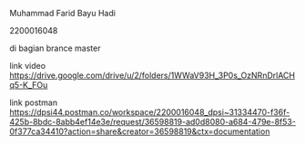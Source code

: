 Muhammad Farid Bayu Hadi

2200016048

di bagian brance master 

link video 
https://drive.google.com/drive/u/2/folders/1WWaV93H_3P0s_OzNRnDrlACHq5-K_FOu

link postman
https://dpsi44.postman.co/workspace/2200016048_dpsi~31334470-f36f-425b-8bdc-8abb4ef14e3e/request/36598819-ad0d8080-a684-479e-8f53-0f377ca34410?action=share&creator=36598819&ctx=documentation 

